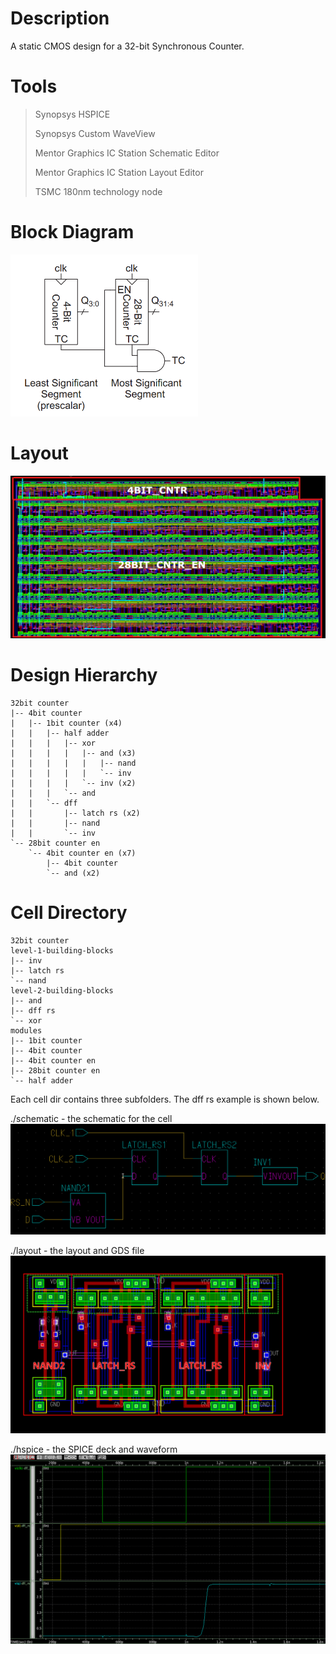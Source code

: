 # Description
A static CMOS design for a 32-bit Synchronous Counter.

# Tools
>
> Synopsys HSPICE
> 
> Synopsys Custom WaveView
> 
> Mentor Graphics IC Station Schematic Editor
> 
> Mentor Graphics IC Station Layout Editor
> 
> TSMC 180nm technology node
>
# Block Diagram
<img src="https://github.com/marz-dax/static-cmos-sync-counter/blob/6aebfc33c3e6631321f84a2637ede1966c640d8a/block_diagram.png" width="300">

# Layout
<img src="https://github.com/marz-dax/static-cmos-sync-counter/blob/6aebfc33c3e6631321f84a2637ede1966c640d8a/32bit-counter/layout/32bit_counter.png">

# Design Hierarchy
```
32bit counter 
|-- 4bit counter 
|   |-- 1bit counter (x4)
|   |   |-- half adder
|   |   |   |-- xor
|   |   |   |   |-- and (x3)
|   |   |   |   |   |-- nand
|   |   |   |   |   `-- inv
|   |   |   |   `-- inv (x2)
|   |   |   `-- and
|   |   `-- dff
|   |       |-- latch rs (x2)
|   |       |-- nand
|   |       `-- inv
`-- 28bit counter en
    `-- 4bit counter en (x7)
        |-- 4bit counter
        `-- and (x2)
```
# Cell Directory
```
32bit counter
level-1-building-blocks
|-- inv
|-- latch rs
`-- nand
level-2-building-blocks
|-- and
|-- dff rs
`-- xor
modules
|-- 1bit counter
|-- 4bit counter
|-- 4bit counter en
|-- 28bit counter en
`-- half adder
```
Each cell dir contains three subfolders. The dff rs example is shown below.

./schematic - the schematic for the cell
<img src="https://github.com/marz-dax/static-cmos-sync-counter/blob/6aebfc33c3e6631321f84a2637ede1966c640d8a/level-2-building-blocks/dff-rs/schematic/dff_sch.png">

./layout - the layout and GDS file
<img src="https://github.com/marz-dax/static-cmos-sync-counter/blob/6aebfc33c3e6631321f84a2637ede1966c640d8a/level-2-building-blocks/dff-rs/layout/dff_rs.PNG">

./hspice - the SPICE deck and waveform
<img src="https://github.com/marz-dax/static-cmos-sync-counter/blob/6aebfc33c3e6631321f84a2637ede1966c640d8a/level-2-building-blocks/dff-rs/hspice/dff_rs_waveform.png">
